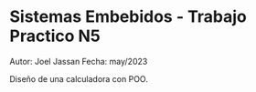 # Sistemas Embebidos - Trabajo Practico N5

Autor: Joel Jassan
Fecha: may/2023

Diseño de una calculadora con POO.